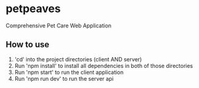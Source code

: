 # petpeaves
Comprehensive Pet Care Web Application

## How to use
1. 'cd' into the project directories (client AND server)
2. Run 'npm install' to install all dependencies in both of those directories
3. Run 'npm start' to run the client application
4. Run 'npm run dev' to run the server api

